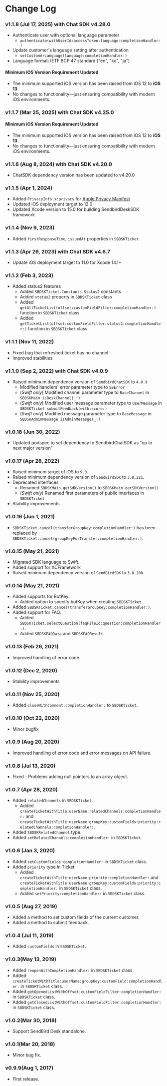 # Change Log

### v1.1.8 (Jul 17, 2025) with Chat SDK **v4.28.0**
* Authenticate user with optional language parameter
  * `authenticate(withUserId:accessToken:language:completionHandler:)`
* Update customer's language setting after authentication
  * `setCustomerLanguage(language:completionHandler:)`
* Language format: IETF BCP 47 standard ("en", "ko", "ja")

#### Minimum iOS Version Requirement Updated
* The minimum supported iOS version has been raised from iOS 12 to **iOS 13**.
* No changes to functionality—just ensuring compatibility with modern iOS environments.


### v1.1.7 (Mar 25, 2025) with Chat SDK **v4.25.0**

#### Minimum iOS Version Requirement Updated
* The minimum supported iOS version has been raised from iOS 12 to **iOS 13**.
* No changes to functionality—just ensuring compatibility with modern iOS environments.

### v1.1.6 (Aug 8, 2024) with Chat SDK **v4.20.0**
* ChatSDK dependency version has been updated to v4.20.0

### v1.1.5 (Apr 1, 2024)  
* Added `PrivacyInfo.xcprivacy` for [Apple Privacy Manifest](https://developer.apple.com/documentation/bundleresources/privacy_manifest_files)
* Updated iOS deployment target to 12.0
* Updated Xcode version to 15.0 for building SendbirdDeskSDK framework

### v1.1.4 (Nov 9, 2023)
* Added `firstResponseTime`, `issuedAt` properties in `SBDSKTicket`

### v1.1.3 (Apr 26, 2023) with Chat SDK **v4.6.7**
* Update iOS deployment target to 11.0 for Xcode 14.1+

### v1.1.2 (Feb 3, 2023)
* Added status2 features
    * Added `SBDSKTicket.Constants.Status2` constants
    * Added `status2` property in `SBDSKTicket` class
    * Added `getAllTicketList(offset:customFieldFilter:completionHandler:)` function in `SBDSKTicket` class
    * Added `getTicketList(offset:customFieldFilter:status2:completionHandler:)` function in `SBDSKTicket` class

### v1.1.1 (Nov 11, 2022)
* Fixed bug that refreshed ticket has no channel
* Improved stabilities

### v1.1.0 (Sep 2, 2022) with Chat SDK **v4.0.9**
* Raised minimum dependency version of `SendbirdChatSDK` to `4.0.9`
  * Modified handlers' error parameter type to `SBError`
  * (*Swift only*) Modified channel parameter type to `BaseChannel` in `SBDSKMain isDeskChannel(_:)`
  * (*Swift only*) Modified user message parameter type to `UserMessage` in `SBDSKTicket submitFeedback(with:score:)`
  * (*Swift only*) Modified message parameter type to `BaseMessage` in `SBDSKAdminMessage isAdminMesasge(_:)`
  
### v1.0.18 (Jun 30, 2022)
* Updated podspec to set dependency to SendbirdChatSDK as “up to next major version”

### v1.0.17 (Apr 28, 2022)
* Raised minimum target of iOS to `9.0`.
* Raised minimum dependency version of `SendBirdSDK` to `3.0.221`. 
* Deprecated interfaces
  * Renamed `SBDSKMain.getSdkVersion()` to `SBDSKMain.getSDKVersion()`
  * (*Swift only*) Renamed first parameters of public interfaces in `SBDSKTicket`
* Stability improvements.

### v1.0.16 (Jun 1, 2021)
* `SBDSKTicket.cancel(transferGroupKey:completionHandler:)` has been replaced by `SBDSKTicket.cancel(groupKeyForTransfer:completionHandler:)`.

### v1.0.15 (May 21, 2021)
* Migrated SDK language to Swift.
* Added support for XCFramework
* Raised minimum dependency version of `SendBirdSDK` to `3.0.200`.

### v1.0.14 (May 21, 2021)
* Added supports for BotKey.
    * Added option to specify botKey when creating `SBDSKTicket`.
* Added `SBDSKTicket.cancel(transferGroupKey:completionHandler:)`.
* Added support for FAQ.
    * Added `SBDSKTicket.selectQuestion(faqFileId:question:completionHandler:)`.
    * Added `SBDSKFAQData` and `SBDSKFAQResult`.

### v1.0.13 (Feb 26, 2021) 
* Improved handling of error code. 

### v1.0.12 (Dec 2, 2020) 
* Stability improvements 

### v1.0.11 (Nov 25, 2020)
* Added `closeWithComment:completionHandler:` to `SBDSKTicket`. 

### v1.0.10 (Oct 22, 2020)
* Minor bugfix

### v1.0.9 (Aug 20, 2020)
* Improved handling of error code and error messages on API failure.

### v1.0.8 (Jul 13, 2020)
* Fixed - Problems adding null pointers to an array object.

### v1.0.7 (Apr 28, 2020)
* Added `relatedChannels` in `SBDSKTicket`.
    * Added `createTicketWithTitle:userName:relatedChannels:completionHandler:` and `createTicketWithTitle:userName:groupKey:customFields:priority:relatedChannels:completionHandler:`. 
* Added `SBDSKRelatedChannel` type.
* Added `setRelatedChannels:completionHandler:` in `SBDSKTicket`.

### v1.0.6 (Jan 3, 2020)
* Added `setCustomFields:completionHandler:` in `SBDSKTicket` class.
* Added `priority` type in Ticket
  * Added `createTicketWithTitle:userName:priority:completionHandler:` and `createTicketWithTitle:userName:groupKey:customFields:priority:completionHandler:` in `SBDSKTicket` class.
  * Added `setPriority:completionHandler:` in `SBDSKTicket` class.

### v1.0.5 (Aug 27, 2019)
* Added a method to set custom fields of the current customer.
* Added a method to submit feedback.

### v1.0.4 (Jul 11, 2019)
* Added `customFields` in `SBDSKTicket`.

### v1.0.3(May 13, 2019)
* Added `reopenWithCompletionHandler:` in `SBDSKTicket` class.
* Added `createTicketWithTitle:userName:groupKey:customField:completionHandler:` in `SBDSKTicket` class.
* Added `getOpenedListWithOffset:customFieldFilter:completionHandler:` in `SBDSKTicket` class.
* Added `getClosedListWithOffset:customFieldFilter:completionHandler:` in `SBDSKTicket` class.

### v1.0.2(Mar 30, 2018)
* Support SendBird Desk standalone.

### v1.0.1(Mar 20, 2018)
* Minor bug fix.

### v0.9.9(Aug 1, 2017)
* First release.
